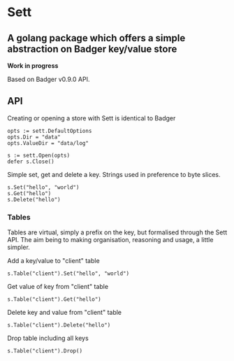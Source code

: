 # Sett

## A golang package which offers a simple abstraction on Badger key/value store

**Work in progress**

Based on Badger v0.9.0 API. 

## API 

Creating or opening a store with Sett is identical to Badger

```
opts := sett.DefaultOptions
opts.Dir = "data"
opts.ValueDir = "data/log"

s := sett.Open(opts)
defer s.Close()
```

Simple set, get and delete a key. Strings used in preference to byte slices. 

```
s.Set("hello", "world")
s.Get("hello")
s.Delete("hello")
```

### Tables

Tables are virtual, simply a prefix on the key, but formalised through the Sett API. The aim being to making organisation, reasoning and usage, a little simpler.

Add a key/value to "client" table

```
s.Table("client").Set("hello", "world")
```

Get value of key from "client" table

```
s.Table("client").Get("hello")
```

Delete key and value from "client" table

```
s.Table("client").Delete("hello")
```

Drop table including all keys

```
s.Table("client").Drop()
```